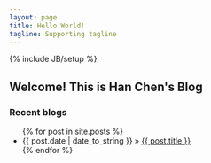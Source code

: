 ```yaml
---
layout: page
title: Hello World!
tagline: Supporting tagline
---
```

{% include JB/setup %}

## Welcome! This is Han Chen's Blog

### Recent blogs
<ul class="posts">
  {% for post in site.posts %}
    <li><span>{{ post.date | date_to_string }}</span> &raquo; <a href="{{ BASE_PATH }}{{ post.url }}">{{ post.title }}</a></li>
  {% endfor %}
</ul>


